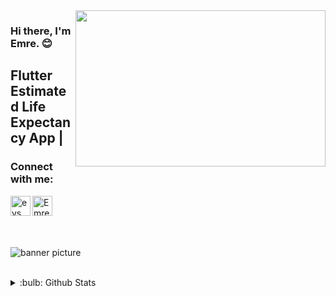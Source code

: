 <img src= "https://media.giphy.com/media/f3iwJFOVOwuy7K6FFw/giphy.gif?cid=ecf05e47ofx7xfi5l1twvfnu8ktfsp49jjq3jqtytevo4nra&rid=giphy.gif&ct=g" align="right" width="400" height="250">

### Hi there, I'm Emre. :blush:

## Flutter Estimated Life Expectancy App |

### Connect with me:

[<img height="32" width="32" alt ="eys_dev | Instagram" src="https://cdn.jsdelivr.net/npm/simple-icons@v5/icons/instagram.svg" align = "left"/>][instagram]
[<img height="32" width="32" alt="Emre Eys | LinkedIn" src="https://cdn.jsdelivr.net/npm/simple-icons@v5/icons/linkedin.svg" align = "left"/>][linkedin]


<br />
<br />
<br /><br />

![banner picture](https://github.com/eysshot/Estimated-Life-Expectancy-App-Using-Flutter/blob/main/ui.png)


<br />

<details>
<summary>:bulb: Github Stats</summary>
<img src="https://github-readme-stats.vercel.app/api/top-langs/?username=emreEys" >
</details>

[instagram]: https://www.instagram.com/eys_dev
[linkedin]: https://www.linkedin.com/feed
